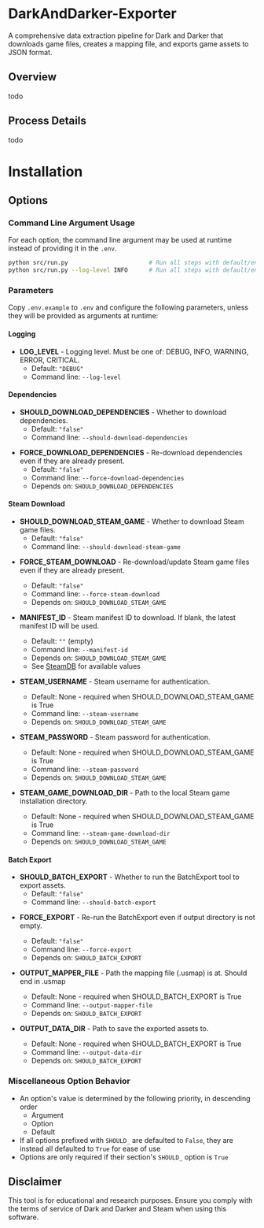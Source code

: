 # DarkAndDarker-Exporter

A comprehensive data extraction pipeline for Dark and Darker that downloads game files, creates a mapping file, and exports game assets to JSON format.

## Overview

todo

## Process Details

todo

# Installation

## Options

### Command Line Argument Usage

For each option, the command line argument may be used at runtime instead of providing it in the `.env`.

```bash
python src/run.py                       # Run all steps with default/env values
python src/run.py --log-level INFO      # Run all steps with default/env values, except with LOG_LEVEL INFO
```

### Parameters

Copy `.env.example` to `.env` and configure the following parameters, unless they will be provided as arguments at runtime:

<!-- BEGIN_GENERATED_OPTIONS -->
#### Logging

- **LOG_LEVEL** - Logging level. Must be one of: DEBUG, INFO, WARNING, ERROR, CRITICAL.
  - Default: `"DEBUG"`
  - Command line: `--log-level`


#### Dependencies

- **SHOULD_DOWNLOAD_DEPENDENCIES** - Whether to download dependencies.
  - Default: `"false"`
  - Command line: `--should-download-dependencies`

* **FORCE_DOWNLOAD_DEPENDENCIES** - Re-download dependencies even if they are already present.
  - Default: `"false"`
  - Command line: `--force-download-dependencies`
  - Depends on: `SHOULD_DOWNLOAD_DEPENDENCIES`


#### Steam Download

- **SHOULD_DOWNLOAD_STEAM_GAME** - Whether to download Steam game files.
  - Default: `"false"`
  - Command line: `--should-download-steam-game`

* **FORCE_STEAM_DOWNLOAD** - Re-download/update Steam game files even if they are already present.
  - Default: `"false"`
  - Command line: `--force-steam-download`
  - Depends on: `SHOULD_DOWNLOAD_STEAM_GAME`

* **MANIFEST_ID** - Steam manifest ID to download. If blank, the latest manifest ID will be used.
  - Default: `""` (empty)
  - Command line: `--manifest-id`
  - Depends on: `SHOULD_DOWNLOAD_STEAM_GAME`
  - See [SteamDB](https://steamdb.info/app/1491000/depot/1491005/manifests/) for available values

* **STEAM_USERNAME** - Steam username for authentication.
  - Default: None - required when SHOULD_DOWNLOAD_STEAM_GAME is True
  - Command line: `--steam-username`
  - Depends on: `SHOULD_DOWNLOAD_STEAM_GAME`

* **STEAM_PASSWORD** - Steam password for authentication.
  - Default: None - required when SHOULD_DOWNLOAD_STEAM_GAME is True
  - Command line: `--steam-password`
  - Depends on: `SHOULD_DOWNLOAD_STEAM_GAME`

* **STEAM_GAME_DOWNLOAD_DIR** - Path to the local Steam game installation directory.
  - Default: None - required when SHOULD_DOWNLOAD_STEAM_GAME is True
  - Command line: `--steam-game-download-dir`
  - Depends on: `SHOULD_DOWNLOAD_STEAM_GAME`


#### Batch Export

- **SHOULD_BATCH_EXPORT** - Whether to run the BatchExport tool to export assets.
  - Default: `"false"`
  - Command line: `--should-batch-export`

* **FORCE_EXPORT** - Re-run the BatchExport even if output directory is not empty.
  - Default: `"false"`
  - Command line: `--force-export`
  - Depends on: `SHOULD_BATCH_EXPORT`

* **OUTPUT_MAPPER_FILE** - Path the mapping file (.usmap) is at. Should end in .usmap
  - Default: None - required when SHOULD_BATCH_EXPORT is True
  - Command line: `--output-mapper-file`
  - Depends on: `SHOULD_BATCH_EXPORT`

* **OUTPUT_DATA_DIR** - Path to save the exported assets to.
  - Default: None - required when SHOULD_BATCH_EXPORT is True
  - Command line: `--output-data-dir`
  - Depends on: `SHOULD_BATCH_EXPORT`


<!-- END_GENERATED_OPTIONS -->

### Miscellaneous Option Behavior

* An option's value is determined by the following priority, in descending order
  * Argument
  * Option
  * Default
* If all options prefixed with `SHOULD_` are defaulted to `False`, they are instead all defaulted to `True` for ease of use
* Options are only required if their section's `SHOULD_` option is `True`

## Disclaimer

This tool is for educational and research purposes. Ensure you comply with the terms of service of Dark and Darker and Steam when using this software.